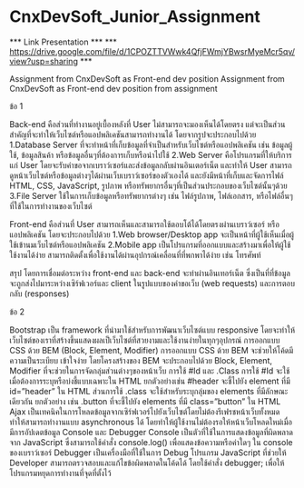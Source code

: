 # CnxDevSoft_Junior_Assignment

*** Link Presentation ***
*** https://drive.google.com/file/d/1CPOZTTVWwk4QfjFWmjYBwsrMyeMcr5qv/view?usp=sharing ***

Assignment from CnxDevSoft as Front-end dev position
Assignment from CnxDevSoft as Front-end dev position from assignment

ข้อ 1

Back-end คือส่วนที่ทำงานอยู่เบื้องหลังที่ User ไม่สามารถจะมองเห็นได้โดยตรง แต่จะเป็นส่วนสำคัญที่จะทำให้เว็บไซต์หรือแอปพลิเคชันสามารถทำงานได้ โดยจากรูปจะประกอบไปด้วย 1.Database Server ที่จะทำหน้าที่เก็บข้อมูลที่จำเป็นสำหรับเว็บไซต์หรือแอปพลิเคชัน เช่น ข้อมูลผู้ใช้, ข้อมูลสินค้า หรือข้อมูลอื่นๆที่ต้องการเก็บหรือนำไปใช้ 2.Web Server คือโปรแกรมที่ให้บริการแก่ User โดยจะรับคำขอจากเบราว์เซอร์และส่งข้อมูลกลับผ่านอินเตอร์เน็ต และทำให้ User สามารถดูหน้าเว็บไซต์หรือข้อมูลต่างๆได้ผ่านเว็บเบราว์เซอร์ของตัวเองได้ และยังมีหน้าที่เก็บและจัดการไฟล์ HTML, CSS, JavaScript, รูปภาพ หรือทรัพยากรอื่นๆที่เป็นส่วนประกอบของเว็บไซต์นั้นๆด้วย 3.File Server ใช้ในการเก็บข้อมูลหรือทรัพยากรต่างๆ เช่น ไฟล์รูปภาพ, ไฟล์เอกสาร, หรือไฟล์อื่นๆที่ใช้ในการทำงานของเว็บไซต์

Front-end คือส่วนที่ User สามารถเห็นและสามารถใช้ตอบโต้ได้โดยตรงผ่านเบราว์เซอร์ หรือแอปพลิเคชัน โดยจะประกอบไปด้วย 1.Web browser/Desktop app จะเป็นหน้าที่ผู้ใช้เห็นเมื่อผู้ใช้เข้านมเว็บไซต์หรือแอปพลิเคชัน 2.Mobile app เป็นโปรแกรมที่ออกแบบและสร้างมาเพื่อให้ผู้ใช้ใช้งานได้ง่าย สามารถติดตั้งเพื่อใช้งานได้ผ่านอุปกรณ์เคลื่อนที่ที่พกพาได้ง่าย เช่น โทรศัพท์

สรุป โดยการเชื่อมต่อระหว่าง front-end และ back-end จะทำผ่านอินเทอร์เน็ต ซึ่งเป็นที่ที่ข้อมูลจะถูกส่งไปมาระหว่างเซิร์ฟเวอร์และ client ในรูปแบบของคำขอเว็บ (web requests) และการตอบกลับ (responses)

ข้อ 2

Bootstrap เป็น framework ที่นำมาใช้สำหรับการพัฒนาเว็บไซต์แบบ responsive โดยจะทำให้เว็บไซต์ของเราที่สร้างขึ้นแสดงผลเป็เว็บไซต์ที่สวยงามและใช้งานง่ายในทุกๆอุปกรณ์ การออกแบบ CSS ด้วย BEM (Block, Element, Modifier) การออกแบบ CSS ด้วย BEM จะช่วยให้โค้ดมีความเป็นระเบียบ เข้าใจง่าย โดยโครงสร้างของ BEM จะประกอบไปด้วย Block, Element, Modifier ที่จะช่วยในการจัดกลุ่มส่วนต่างๆของหน้าเว็บ การใช้ #Id และ .Class การใช้ #Id จะใช้เมื่อต้องการระบุหรือบ่งชี้แบบเฉพาะใน HTML ยกตัวอย่างเช่น #header จะชี้ไปยัง element ที่มี id=”header” ใน HTML ส่วนการใช้ .class จะใช้สำหรับระบุกลุ่มของ elements ที่มีลักษณะเดียวกัน ยกตัวอย่าง เช่น .button ที่จะชี้ไปยัง elements ที่มี class=”button” ใน HTML Ajax เป็นเทคนิคในการโหลดข้อมูลจากเซิร์ฟเวอร์ไปยังเว็บไซต์โดยไม่ต้องรีเฟรชหน้าเว็บทั้งหมด ทำให้สามารถทำงานแบบ asynchronous ได้ โดยทำให้ผู้ใช้งานไม่ต้องรอให้หน้าเว็บโหลดใหม่เมื่อมีการอัปเดตข้อมูล Console และ Debugger Console เป็นตัวที่ใช้ในการแสดงข้อมูลที่ผิดพลาดจาก JavaScript ซึ่งสามารถใช้คำสั่ง console.log() เพื่อแสดงข้อความหรือค่าใดๆ ใน console ของเบราว์เซอร์ Debugger เป็นเครื่องมือที่ใช้ในการ Debug โปรแกรม JavaScript ที่ช่วยให้ Developer สามารถตรวจสอบและแก้ไขข้อผิดพลาดในโค้ดได้ โดยใช้คำสั่ง debugger; เพื่อให้โปรแกรมหยุดการทำงานที่จุดที่ตั้งไว้
